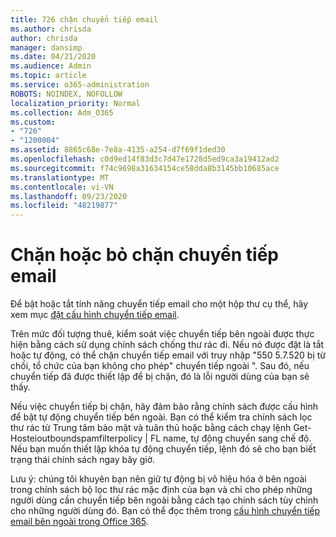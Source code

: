 ```yaml
---
title: 726 chặn chuyển tiếp email
ms.author: chrisda
author: chrisda
manager: dansimp
ms.date: 04/21/2020
ms.audience: Admin
ms.topic: article
ms.service: o365-administration
ROBOTS: NOINDEX, NOFOLLOW
localization_priority: Normal
ms.collection: Adm_O365
ms.custom:
- "726"
- "1200004"
ms.assetid: 8865c68e-7e8a-4135-a254-d7f69f1ded30
ms.openlocfilehash: c0d9ed14f83d3c7d47e1728d5ed9ca3a19412ad2
ms.sourcegitcommit: f74c9698a31634154ce58dda8b3145bb10685ace
ms.translationtype: MT
ms.contentlocale: vi-VN
ms.lasthandoff: 09/23/2020
ms.locfileid: "48219877"
---
```

# <a name="blocking-or-unblocking-email-forwarding"></a>Chặn hoặc bỏ chặn chuyển tiếp email

Để bật hoặc tắt tính năng chuyển tiếp email cho một hộp thư cụ thể, hãy xem mục [đặt cấu hình chuyển tiếp email](https://docs.microsoft.com/microsoft-365/admin/email/configure-email-forwarding).

Trên mức đối tượng thuê, kiểm soát việc chuyển tiếp bên ngoài được thực hiện bằng cách sử dụng chính sách chống thư rác đi. Nếu nó được đặt là tắt hoặc tự động, có thể chặn chuyển tiếp email với truy nhập "550 5.7.520 bị từ chối, tổ chức của bạn không cho phép" chuyển tiếp ngoài ". Sau đó, nếu chuyển tiếp đã được thiết lập để bị chặn, đó là lỗi người dùng của bạn sẽ thấy.

Nếu việc chuyển tiếp bị chặn, hãy đảm bảo rằng chính sách được cấu hình để bật tự động chuyển tiếp bên ngoài. Bạn có thể kiểm tra chính sách lọc thư rác từ Trung tâm bảo mật và tuân thủ hoặc bằng cách chạy lệnh Get-Hosteioutboundspamfilterpolicy | FL name, tự động chuyển sang chế độ. Nếu bạn muốn thiết lập khóa tự động chuyển tiếp, lệnh đó sẽ cho bạn biết trạng thái chính sách ngay bây giờ.

Lưu ý: chúng tôi khuyên bạn nên giữ tự động bị vô hiệu hóa ở bên ngoài trong chính sách bộ lọc thư rác mặc định của bạn và chỉ cho phép những người dùng cần chuyển tiếp bên ngoài bằng cách tạo chính sách tùy chỉnh cho những người dùng đó. Bạn có thể đọc thêm trong [cấu hình chuyển tiếp email bên ngoài trong Office 365](https://docs.microsoft.com/microsoft-365/security/office-365-security/external-email-forwarding).